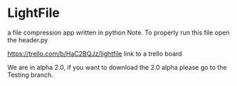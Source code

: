 # LightFile
a file compression app written in python
Note. To properly run this file open the header.py 


https://trello.com/b/HaC2BQJz/lightfile link to a trello board



We are in alpha 2.0, if you want to download the 2.0 alpha please go to the Testing branch.

